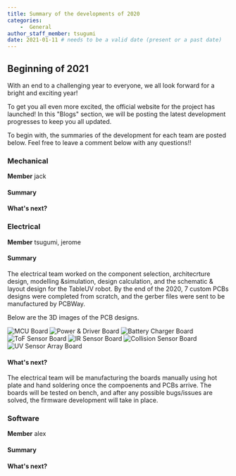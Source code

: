 ```yaml
---
title: Summary of the developments of 2020
categories: 
    -  General
author_staff_member: tsugumi
date: 2021-01-11 # needs to be a valid date (present or a past date)
---
```

<!-- Don't use Heading 1 -->

## Beginning of 2021
With an end to a challenging year to everyone, we all look forward for a bright and exciting year!

To get you all even more excited, the official website for the project has launched!
In this "Blogs" section, we will be posting the latest development progresses to keep you all updated. 

To begin with, the summaries of the development for each team are posted below. 
Feel free to leave a comment below with any questions!!

### Mechanical
**Member** jack

#### Summary

#### What's next?

### Electrical
**Member** tsugumi, jerome 

#### Summary

The electrical team worked on the component selection, architecrture design, modelling &simulation, design calculation, and the schematic & layout design for the TableUV robot. By the end of the 2020, 7 custom PCBs designs were completed from scratch, and the gerber files were sent to be manufactured by PCBWay. 

Below are the 3D images of the PCB designs. 

![MCU Board](/images/blog/post1/mcu_board.png)
![Power & Driver Board](/images/blog/post1/driver_board.png)
![Battery Charger Board](/images/blog/post1/charger_board.png)
![ToF Sensor Board](/images/blog/post1/tof_board.png)
![IR Sensor Board](/images/blog/post1/ir_board.png)
![Collision Sensor Board](/images/blog/post1/collision_board.png)
![UV Sensor Array Board](/images/blog/post1/uv_array_board.png)


#### What's next?
The electrical team will be manufacturing the boards manually using hot plate and hand soldering once the compoenents and PCBs arrive. The boards will be tested on bench, and after any possible bugs/issues are solved, the firmware development will take in place. 




### Software 
**Member** alex  

#### Summary

#### What's next?









